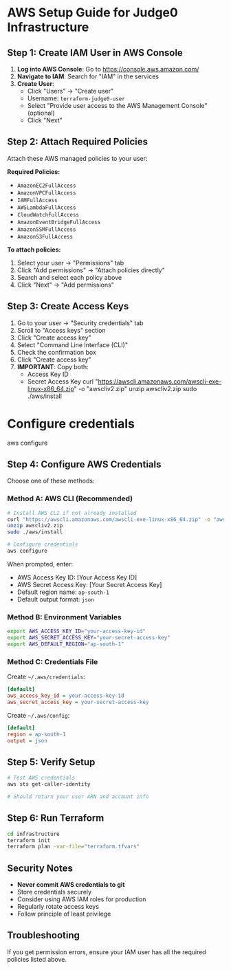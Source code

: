 # AWS Setup Guide for Judge0 Infrastructure

## Step 1: Create IAM User in AWS Console

1. **Log into AWS Console**: Go to https://console.aws.amazon.com/
2. **Navigate to IAM**: Search for "IAM" in the services
3. **Create User**:
   - Click "Users" → "Create user"
   - Username: `terraform-judge0-user`
   - Select "Provide user access to the AWS Management Console" (optional)
   - Click "Next"

## Step 2: Attach Required Policies

Attach these AWS managed policies to your user:

**Required Policies:**
- `AmazonEC2FullAccess`
- `AmazonVPCFullAccess`
- `IAMFullAccess`
- `AWSLambdaFullAccess`
- `CloudWatchFullAccess`
- `AmazonEventBridgeFullAccess`
- `AmazonSSMFullAccess`
- `AmazonS3FullAccess`

**To attach policies:**
1. Select your user → "Permissions" tab
2. Click "Add permissions" → "Attach policies directly"
3. Search and select each policy above
4. Click "Next" → "Add permissions"

## Step 3: Create Access Keys

1. Go to your user → "Security credentials" tab
2. Scroll to "Access keys" section
3. Click "Create access key"
4. Select "Command Line Interface (CLI)"
5. Check the confirmation box
6. Click "Create access key"
7. **IMPORTANT**: Copy both:
   - Access Key ID
   - Secret Access Key
curl "https://awscli.amazonaws.com/awscli-exe-linux-x86_64.zip" -o "awscliv2.zip"
unzip awscliv2.zip
sudo ./aws/install

# Configure credentials
aws configure
## Step 4: Configure AWS Credentials

Choose one of these methods:

### Method A: AWS CLI (Recommended)

```bash
# Install AWS CLI if not already installed
curl "https://awscli.amazonaws.com/awscli-exe-linux-x86_64.zip" -o "awscliv2.zip"
unzip awscliv2.zip
sudo ./aws/install

# Configure credentials
aws configure
```

When prompted, enter:
- AWS Access Key ID: [Your Access Key ID]
- AWS Secret Access Key: [Your Secret Access Key]
- Default region name: `ap-south-1`
- Default output format: `json`

### Method B: Environment Variables

```bash
export AWS_ACCESS_KEY_ID="your-access-key-id"
export AWS_SECRET_ACCESS_KEY="your-secret-access-key"
export AWS_DEFAULT_REGION="ap-south-1"
```

### Method C: Credentials File

Create `~/.aws/credentials`:
```ini
[default]
aws_access_key_id = your-access-key-id
aws_secret_access_key = your-secret-access-key
```

Create `~/.aws/config`:
```ini
[default]
region = ap-south-1
output = json
```

## Step 5: Verify Setup

```bash
# Test AWS credentials
aws sts get-caller-identity

# Should return your user ARN and account info
```

## Step 6: Run Terraform

```bash
cd infrastructure
terraform init
terraform plan -var-file="terraform.tfvars"
```

## Security Notes

- **Never commit AWS credentials to git**
- Store credentials securely
- Consider using AWS IAM roles for production
- Regularly rotate access keys
- Follow principle of least privilege

## Troubleshooting

If you get permission errors, ensure your IAM user has all the required policies listed above. 